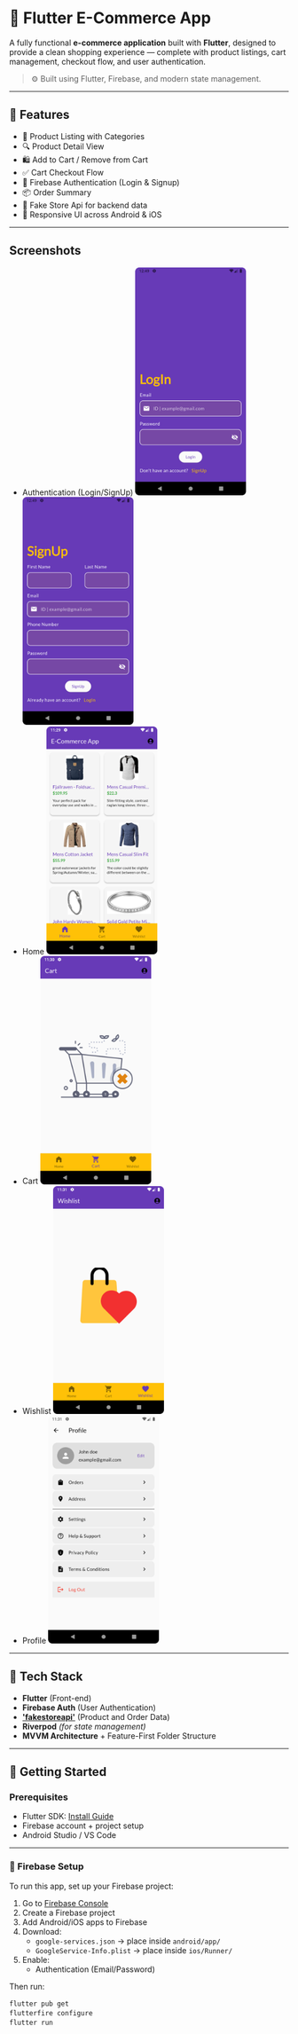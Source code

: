 # 🛒 Flutter E-Commerce App

A fully functional **e-commerce application** built with **Flutter**, designed to provide a clean shopping experience — complete with product listings, cart management, checkout flow, and user authentication.

> ⚙️ Built using Flutter, Firebase, and modern state management.

---

## 📱 Features

- 👕 Product Listing with Categories
- 🔍 Product Detail View
- 🛍️ Add to Cart / Remove from Cart
- ✅ Cart Checkout Flow
- 🔐 Firebase Authentication (Login & Signup)
- 📦 Order Summary
- 💾 Fake Store Api for backend data
- 📱 Responsive UI across Android & iOS

---

## Screenshots

- Authentication (Login/SignUp)
  <img src="./assets/readme_img/login.png" alt="Login Screen." width="200" />
  <img src="./assets/readme_img/signup.png" alt="SignUp Screen." width="200" />
- Home
  <img src="./assets/readme_img/home.png" alt="Home Screen." width="200" />
- Cart
  <img src="./assets/readme_img/emptycart.png" alt="Empty Cart Screen." width="200" />
- Wishlist
  <img src="./assets/readme_img/emptywishlist.png" alt="Empty Wishlist Screen." width="200" />
- Profile
  <img src="./assets/readme_img/profile.png" alt="Profile Screen." width="200" />

---

## 🧱 Tech Stack

- **Flutter** (Front-end)
- **Firebase Auth** (User Authentication)
- **['fakestoreapi'](https://fakestoreapi.com/products)** (Product and Order Data)
- **Riverpod** *(for state management)*
- **MVVM Architecture** + Feature-First Folder Structure

---

## 🔧 Getting Started

### Prerequisites

- Flutter SDK: [Install Guide](https://docs.flutter.dev/get-started/install)
- Firebase account + project setup
- Android Studio / VS Code

---

### 🚀 Firebase Setup

To run this app, set up your Firebase project:

1. Go to [Firebase Console](https://console.firebase.google.com/)
2. Create a Firebase project
3. Add Android/iOS apps to Firebase
4. Download:
    - `google-services.json` → place inside `android/app/`
    - `GoogleService-Info.plist` → place inside `ios/Runner/`
5. Enable:
    - Authentication (Email/Password)

Then run:

```bash
flutter pub get
flutterfire configure
flutter run
